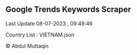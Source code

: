 

## Google Trends Keywords Scraper 
 
Last Update 08-07-2023 , 09:49:46

Country List :
VIETNAM.json



© Abdul Muttaqin 
